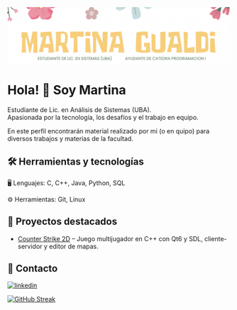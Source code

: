 ![Encabezado](https://github.com/martinagualdi/martinagualdi/blob/main/banner.png)
# Hola! 👋 Soy Martina

Estudiante de Lic. en Análisis de Sistemas (UBA).  
Apasionada por la tecnología, los desafíos y el trabajo en equipo.  


En este perfil encontrarán material realizado por mi (o en quipo) para diversos trabajos y materias de la facultad. 

## 🛠 Herramientas y tecnologías
🖥️ Lenguajes: C, C++, Java, Python, SQL

⚙️ Herramientas: Git, Linux
## 🚀 Proyectos destacados
- [Counter Strike 2D](https://github.com/martinagualdi/CounterStrike2D) – Juego multijugador en C++ con Qt6 y SDL, cliente-servidor y editor de mapas.

## 🔗 Contacto
[![linkedin](https://img.shields.io/badge/linkedin-0A66C2?style=for-the-badge&logo=linkedin&logoColor=white)](https://www.linkedin.com/in/martina-gualdi-15a17827b/)

[![GitHub Streak](https://github-readme-streak-stats.herokuapp.com?user=martinagualdi&theme=microsoft&hide_border=true&date_format=j%20M%5B%20Y%5D)](https://git.io/streak-stats)
